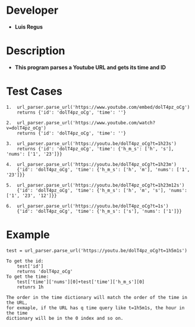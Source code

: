 # Developer 
   * **Luis Regus**

# Description 
   * **This program parses a Youtube URL and gets its time and ID**

# Test Cases
    1.  url_parser.parse_url('https://www.youtube.com/embed/dolT4pz_oCg')
        returns {'id': 'dolT4pz_oCg', 'time': ''}

    2.  url_parser.parse_url('https://www.youtube.com/watch?v=dolT4pz_oCg')
        returns {'id': 'dolT4pz_oCg', 'time': ''}

    3.  url_parser.parse_url('https://youtu.be/dolT4pz_oCg?t=1h23s')
        returns {'id': 'dolT4pz_oCg', 'time': {'h_m_s': ['h', 's'], 'nums': ['1', '23']}} 
    
    4.  url_parser.parse_url('https://youtu.be/dolT4pz_oCg?t=1h23m')
        {'id': 'dolT4pz_oCg', 'time': {'h_m_s': ['h', 'm'], 'nums': ['1', '23']}}

    5.  url_parser.parse_url('https://youtu.be/dolT4pz_oCg?t=1h23m12s')
        {'id': 'dolT4pz_oCg', 'time': {'h_m_s': ['h', 'm', 's'], 'nums': ['1', '23', '12']}}

    6.  url_parser.parse_url('https://youtu.be/dolT4pz_oCg?t=1s')
        {'id': 'dolT4pz_oCg', 'time': {'h_m_s': ['s'], 'nums': ['1']}}

# Example
    
    test = url_parser.parse_url('https://youtu.be/dolT4pz_oCg?t=1h5m1s')
    
    To get the id:
        test['id']
        returns 'dolT4pz_oCg'
    To get the time:
        test['time']['nums'][0]+test['time']['h_m_s'][0] 
        retunrs 1h
    
    The order in the time dictionary will match the order of the time in the URL, 
    for exmaple, if the URL has q time query like t=1h5m1s, the hour in the time 
    dictionary will be in the 0 index and so on.


